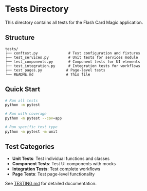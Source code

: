 # Tests Directory

This directory contains all tests for the Flash Card Magic application.

## Structure

```
tests/
├── conftest.py              # Test configuration and fixtures
├── test_services.py         # Unit tests for services module
├── test_components.py       # Component tests for UI elements
├── test_integration.py      # Integration tests for workflows
├── test_pages.py           # Page-level tests
└── README.md               # This file
```

## Quick Start

```bash
# Run all tests
python -m pytest

# Run with coverage
python -m pytest --cov=app

# Run specific test type
python -m pytest -m unit
```

## Test Categories

- **Unit Tests**: Test individual functions and classes
- **Component Tests**: Test UI components with mocks
- **Integration Tests**: Test complete workflows
- **Page Tests**: Test page-level functionality

See [TESTING.md](../TESTING.md) for detailed documentation.
